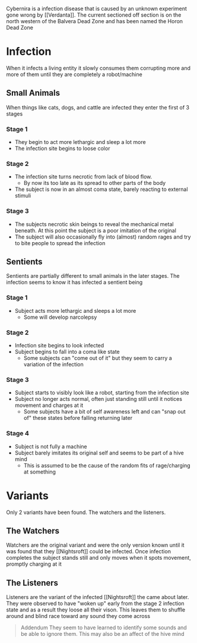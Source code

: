 Cybernira is a infection disease that is caused by an unknown experiment gone wrong by [[Verdanta]]. The current sectioned off section is on the north western of the Balvera Dead Zone and has been named the Horon Dead Zone
# Infection
When it infects a living entity it slowly consumes them corrupting more and more of them until they are completely a robot/machine
## Small Animals
When things like cats, dogs, and cattle are infected they enter the first of 3 stages
### Stage 1
- They begin to act more lethargic and sleep a lot more
- The infection site begins to loose color
### Stage 2
- The infection site turns necrotic from lack of blood flow.
	- By now its too late as its spread to other parts of the body
- The subject is now in an almost coma state, barely reacting to external stimuli
### Stage 3
- The subjects necrotic skin beings to reveal the mechanical metal beneath. At this point the subject is a poor imitation of the original
- The subject will also occasionally fly into (almost) random rages and try to bite people to spread the infection
## Sentients
Sentients are partially different to small animals in the later stages. The infection seems to know it has infected a sentient being
### Stage 1
- Subject acts more lethargic and sleeps a lot more
	- Some will develop narcolepsy 
### Stage 2
- Infection site begins to look infected
- Subject begins to fall into a coma like state
	- Some subjects can "come out of it" but they seem to carry a variation of the infection
### Stage 3
- Subject starts to visibly look like a robot, starting from the infection site
- Subject no longer acts normal, often just standing still until it notices movement and charges at it
	- Some subjects have a bit of self awareness left and can "snap out of" these states before falling returning later
### Stage 4
- Subject is not fully a machine
- Subject barely imitates its original self and seems to be part of a hive mind
	- This is assumed to be the cause of the random fits of rage/charging at something
# Variants
Only 2 variants have been found. The watchers and the listeners.
## The Watchers
Watchers are the original variant and were the only version known until it was found that they [[Nightsroft]] could be infected. Once infection completes the subject stands still and only moves when it spots movement, promptly charging at it

## The Listeners
Listeners are the variant of the infected [[Nightsroft]] the came about later. They were observed to have "woken up" early from the stage 2 infection state and as a result they loose all their vison. This leaves them to shuffle around and blind race toward any sound they come across

> Addendum
> They seem to have learned to identify some sounds and be able to ignore them. This may also be an affect of the hive mind